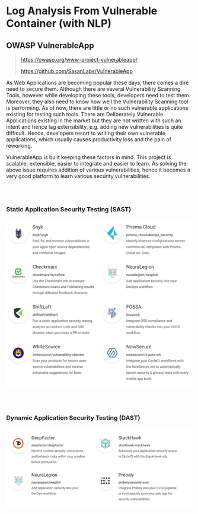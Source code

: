 # Log Analysis From Vulnerable Container (with NLP)

## OWASP VulnerableApp

> https://owasp.org/www-project-vulnerableapp/
> 
> https://github.com/SasanLabs/VulnerableApp

As Web Applications are becoming popular these days, there comes a dire need to secure them. Although there are several Vulnerability Scanning Tools, however while developing these tools, developers need to test them. Moreover, they also need to know how well the Vulnerability Scanning tool is performing. As of now, there are little or no such vulnerable applications existing for testing such tools. There are Deliberately Vulnerable Applications existing in the market but they are not written with such an intent and hence lag extensibility, e.g. adding new vulnerabilities is quite difficult. Hence, developers resort to writing their own vulnerable applications, which usually causes productivity loss and the pain of reworking.

VulnerableApp is built keeping these factors in mind. This project is scalable, extensible, easier to integrate and easier to learn. As solving the above issue requires addition of various vulnerabilities, hence it becomes a very good platform to learn various security vulnerabilities.

<br/>
<br/>

### Static Application Security Testing (SAST)

![CircleCI SAST](./docs/images/circleci-sast.png)

<br/>
<br/>

### Dynamic Application Security Testing (DAST)

![CircleCI DAST](./docs/images/circleci-dast.png)

<br/>
<br/>

